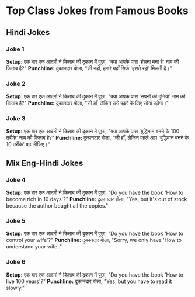 # Top Class Jokes from Famous Books

## Hindi Jokes

### Joke 1
**Setup:** एक बार एक आदमी ने किताब की दुकान में पूछा, "क्या आपके पास 'हंसना मना है' नाम की किताब है?"
**Punchline:** दुकानदार बोला, "जी नहीं, हमारे यहाँ सिर्फ 'हंसते रहो' मिलती है।"

### Joke 2
**Setup:** एक बार एक आदमी ने किताब की दुकान में पूछा, "क्या आपके पास 'सपनों की दुनिया' नाम की किताब है?"
**Punchline:** दुकानदार बोला, "जी हाँ, लेकिन उसे पढ़ने के लिए सोना पड़ेगा।"

### Joke 3
**Setup:** एक बार एक आदमी ने किताब की दुकान में पूछा, "क्या आपके पास 'बुद्धिमान बनने के 100 तरीके' नाम की किताब है?"
**Punchline:** दुकानदार बोला, "जी हाँ, लेकिन पहले आप 'बुद्धिमान बनने के 10 तरीके' पढ़ लीजिए।"

## Mix Eng-Hindi Jokes

### Joke 4
**Setup:** एक बार एक आदमी ने किताब की दुकान में पूछा, "Do you have the book 'How to become rich in 10 days'?"
**Punchline:** दुकानदार बोला, "Yes, but it's out of stock because the author bought all the copies."

### Joke 5
**Setup:** एक बार एक आदमी ने किताब की दुकान में पूछा, "Do you have the book 'How to control your wife'?"
**Punchline:** दुकानदार बोला, "Sorry, we only have 'How to understand your wife'."

### Joke 6
**Setup:** एक बार एक आदमी ने किताब की दुकान में पूछा, "Do you have the book 'How to live 100 years'?"
**Punchline:** दुकानदार बोला, "Yes, but you have to read it slowly."